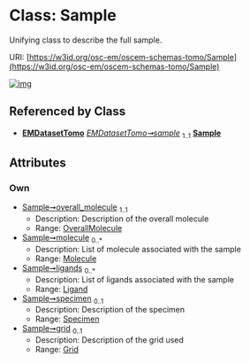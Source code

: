 
# Class: Sample

Unifying class to describe the full sample.

URI: [https://w3id.org/osc-em/oscem-schemas-tomo/Sample](https://w3id.org/osc-em/oscem-schemas-tomo/Sample)


[![img](https://yuml.me/diagram/nofunky;dir:TB/class/[Specimen],[Grid]<grid%200..1-++[Sample],[Specimen]<specimen%200..1-++[Sample],[Ligand]<ligands%200..*-++[Sample],[Molecule]<molecule%200..*-++[Sample],[OverallMolecule]<overall_molecule%201..1-++[Sample],[EMDatasetTomo]++-%20sample%201..1>[Sample],[OverallMolecule],[Molecule],[Ligand],[Grid],[EMDatasetTomo])](https://yuml.me/diagram/nofunky;dir:TB/class/[Specimen],[Grid]<grid%200..1-++[Sample],[Specimen]<specimen%200..1-++[Sample],[Ligand]<ligands%200..*-++[Sample],[Molecule]<molecule%200..*-++[Sample],[OverallMolecule]<overall_molecule%201..1-++[Sample],[EMDatasetTomo]++-%20sample%201..1>[Sample],[OverallMolecule],[Molecule],[Ligand],[Grid],[EMDatasetTomo])

## Referenced by Class

 *  **[EMDatasetTomo](EMDatasetTomo.md)** *[EMDatasetTomo➞sample](EMDatasetTomo_sample.md)*  <sub>1..1</sub>  **[Sample](Sample.md)**

## Attributes


### Own

 * [Sample➞overall_molecule](Sample_overall_molecule.md)  <sub>1..1</sub>
     * Description: Description of the overall molecule
     * Range: [OverallMolecule](OverallMolecule.md)
 * [Sample➞molecule](Sample_molecule.md)  <sub>0..\*</sub>
     * Description: List of molecule associated with the sample
     * Range: [Molecule](Molecule.md)
 * [Sample➞ligands](Sample_ligands.md)  <sub>0..\*</sub>
     * Description: List of ligands associated with the sample
     * Range: [Ligand](Ligand.md)
 * [Sample➞specimen](Sample_specimen.md)  <sub>0..1</sub>
     * Description: Description of the specimen
     * Range: [Specimen](Specimen.md)
 * [Sample➞grid](Sample_grid.md)  <sub>0..1</sub>
     * Description: Description of the grid used
     * Range: [Grid](Grid.md)
